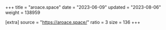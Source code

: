 +++
title = "aroace.space"
date = "2023-06-09"
updated = "2023-08-06"
weight = 138959

[extra]
source = "https://aroace.space/"
ratio = 3
size = 136
+++
